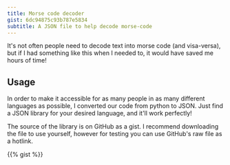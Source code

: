```yaml
---
title: Morse code decoder
gist: 6dc94875c93b787e5834
subtitle: A JSON file to help decode morse-code
---
```


It's not often people need to decode text into morse code (and visa-versa), but if I had something like this when I needed to, it would have saved me hours of time!

## Usage

In order to make it accessible for as many people in as many different languages as possible, I converted our code from python to JSON. Just find a JSON library for your desired language, and it'll work perfectly!

The source of the library is on GitHub as a gist. I recommend downloading the file to use yourself, however for testing you can use GitHub's raw file as a hotlink.

{{% gist %}}
